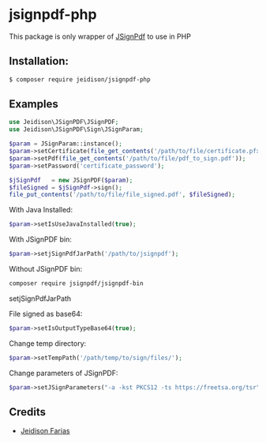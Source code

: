 # jsignpdf-php

This package is only wrapper of [JSignPdf](http://jsignpdf.sourceforge.net/) to use in PHP

## Installation:

```bash
$ composer require jeidison/jsignpdf-php
```

## Examples

```php
use Jeidison\JSignPDF\JSignPDF;
use Jeidison\JSignPDF\Sign\JSignParam;

$param = JSignParam::instance();
$param->setCertificate(file_get_contents('/path/to/file/certificate.pfx'));
$param->setPdf(file_get_contents('/path/to/file/pdf_to_sign.pdf'));
$param->setPassword('certificate_password');

$jSignPdf   = new JSignPDF($param);
$fileSigned = $jSignPdf->sign();
file_put_contents('/path/to/file/file_signed.pdf', $fileSigned);
```

With Java Installed:
```php
$param->setIsUseJavaInstalled(true);
```

With JSignPDF bin:
```php
$param->setjSignPdfJarPath('/path/to/jsignpdf');
```

Without JSignPDF bin:
```bash
composer require jsignpdf/jsignpdf-bin
```

setjSignPdfJarPath

File signed as base64:
```php
$param->setIsOutputTypeBase64(true);
```

Change temp directory:
```php
$param->setTempPath('/path/temp/to/sign/files/');
```

Change parameters of JSignPDF:
```php
$param->setJSignParameters("-a -kst PKCS12 -ts https://freetsa.org/tsr");
```

## Credits
- [Jeidison Farias](https://github.com/jeidison)
